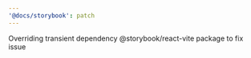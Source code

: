 ```yaml
---
'@docs/storybook': patch
---
```


Overriding transient dependency @storybook/react-vite package to fix issue
